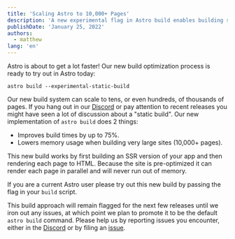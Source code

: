 ```yaml
---
title: 'Scaling Astro to 10,000+ Pages'
description: 'A new experimental flag in Astro build enables building sites with tens of thousands of pages.'
publishDate: 'January 25, 2022'
authors:
  - matthew
lang: 'en'
---
```


Astro is about to get a lot faster! Our new build optimization process is ready to try out in Astro today:

```shell
astro build --experimental-static-build
```

Our new build system can scale to tens, or even hundreds, of thousands of pages. If you hang out in our [Discord](https://astro.build/chat) or pay attention to recent releases you might have seen a lot of discussion about a "static build". Our new implementation of `astro build` does 2 things:

- Improves build times by up to 75%.
- Lowers memory usage when building very large sites (10,000+ pages).

This new build works by first building an SSR version of your app and then rendering each page to HTML. Because the site is pre-optimized it can render each page in parallel and will never run out of memory.

If you are a current Astro user please try out this new build by passing the flag in your `build` script.

This build approach will remain flagged for the next few releases until we iron out any issues, at which point we plan to promote it to be the default `astro build` command. Please help us by reporting issues you encounter, either in the [Discord](https://astro.build/chat) or by filing an [issue](https://github.com/withastro/astro/issues/new/choose).